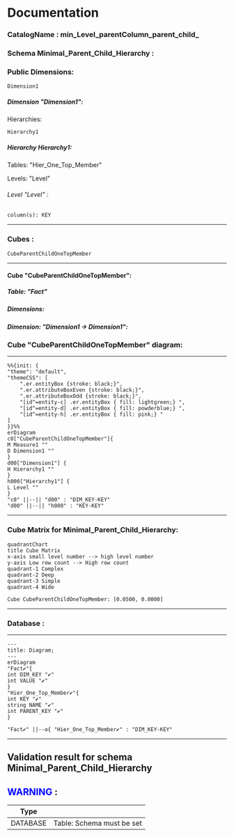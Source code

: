# Documentation
### CatalogName : min_Level_parentColumn_parent_child_
### Schema Minimal_Parent_Child_Hierarchy : 
### Public Dimensions:

    Dimension1

##### Dimension "Dimension1":

Hierarchies:

    Hierarchy1

##### Hierarchy Hierarchy1:

Tables: "Hier_One_Top_Member"

Levels: "Level"

###### Level "Level" :

    column(s): KEY

---
### Cubes :

    CubeParentChildOneTopMember

---
#### Cube "CubeParentChildOneTopMember":

    

##### Table: "Fact"

##### Dimensions:
##### Dimension: "Dimension1 -> Dimension1":

### Cube "CubeParentChildOneTopMember" diagram:

---

```mermaid
%%{init: {
"theme": "default",
"themeCSS": [
    ".er.entityBox {stroke: black;}",
    ".er.attributeBoxEven {stroke: black;}",
    ".er.attributeBoxOdd {stroke: black;}",
    "[id^=entity-c] .er.entityBox { fill: lightgreen;} ",
    "[id^=entity-d] .er.entityBox { fill: powderblue;} ",
    "[id^=entity-h] .er.entityBox { fill: pink;} "
]
}}%%
erDiagram
c0["CubeParentChildOneTopMember"]{
M Measure1 ""
D Dimension1 ""
}
d00["Dimension1"] {
H Hierarchy1 ""
}
h000["Hierarchy1"] {
L Level ""
}
"c0" ||--|| "d00" : "DIM_KEY-KEY"
"d00" ||--|| "h000" : "KEY-KEY"
```
---
### Cube Matrix for Minimal_Parent_Child_Hierarchy:
```mermaid
quadrantChart
title Cube Matrix
x-axis small level number --> high level number
y-axis Low row count --> High row count
quadrant-1 Complex
quadrant-2 Deep
quadrant-3 Simple
quadrant-4 Wide

Cube CubeParentChildOneTopMember: [0.0500, 0.0000]
```
---
### Database :
---
```mermaid
---
title: Diagram;
---
erDiagram
"Fact✔"{
int DIM_KEY "✔"
int VALUE "✔"
}
"Hier_One_Top_Member✔"{
int KEY "✔"
string NAME "✔"
int PARENT_KEY "✔"
}

"Fact✔" ||--o{ "Hier_One_Top_Member✔" : "DIM_KEY-KEY"
```
---
## Validation result for schema Minimal_Parent_Child_Hierarchy
## <span style='color: blue;'>WARNING</span> : 
|Type|   |
|----|---|
|DATABASE|Table: Schema must be set|
